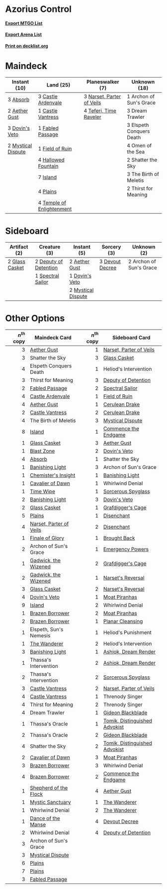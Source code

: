 # Azorius Control

#### [Export MTGO List](../collection/Azorius%20Control/Azorius%20Control.txt)
#### [Export Arena List](../collection/Azorius%20Control/Azorius%20Control_arena.txt)
#### [Print on decklist.org](http://decklist.org/?deckmain=3%09Absorb%0A2%09Aether%20Gust%0A1%09Archon%20of%20Sun's%20Grace%0A3%09Castle%20Ardenvale%0A1%09Castle%20Vantress%0A3%09Dovin's%20Veto%0A3%09Dream%20Trawler%0A3%09Elspeth%20Conquers%20Death%0A1%09Fabled%20Passage%0A1%09Field%20of%20Ruin%0A4%09Hallowed%20Fountain%0A7%09Island%0A2%09Mystical%20Dispute%0A3%09Narset,%20Parter%20of%20Veils%0A4%09Omen%20of%20the%20Sea%0A4%09Plains%0A2%09Shatter%20the%20Sky%0A4%09Teferi,%20Time%20Raveler%0A4%09Temple%20of%20Enlightenment%0A3%09The%20Birth%20of%20Meletis%0A2%09Thirst%20for%20Meaning&deckside=2%09Aether%20Gust%0A2%09Archon%20of%20Sun's%20Grace%0A2%09Deputy%20of%20Detention%0A3%09Devout%20Decree%0A1%09Dovin's%20Veto%0A2%09Glass%20Casket%0A2%09Mystical%20Dispute%0A1%09Spectral%20Sailor)
# Maindeck

|                                        Instant (10)                                         |                                             Land (25)                                              |                                          Planeswalker (7)                                          |      Unknown (18)      |
|---------------------------------------------------------------------------------------------|----------------------------------------------------------------------------------------------------|----------------------------------------------------------------------------------------------------|------------------------|
|3 [Absorb](http://gatherer.wizards.com/Pages/Card/Details.aspx?multiverseid=23155)           |3 [Castle Ardenvale](http://gatherer.wizards.com/Pages/Card/Details.aspx?multiverseid=473200)       |3 [Narset, Parter of Veils](http://gatherer.wizards.com/Pages/Card/Details.aspx?multiverseid=460988)|1 Archon of Sun's Grace |
|2 [Aether Gust](http://gatherer.wizards.com/Pages/Card/Details.aspx?multiverseid=466796)     |1 [Castle Vantress](http://gatherer.wizards.com/Pages/Card/Details.aspx?multiverseid=473204)        |4 [Teferi, Time Raveler](http://gatherer.wizards.com/Pages/Card/Details.aspx?multiverseid=461148)   |3 Dream Trawler         |
|3 [Dovin's Veto](http://gatherer.wizards.com/Pages/Card/Details.aspx?multiverseid=461120)    |1 [Fabled Passage](http://gatherer.wizards.com/Pages/Card/Details.aspx?multiverseid=473206)         |                                                                                                    |3 Elspeth Conquers Death|
|2 [Mystical Dispute](http://gatherer.wizards.com/Pages/Card/Details.aspx?multiverseid=473020)|1 [Field of Ruin](http://gatherer.wizards.com/Pages/Card/Details.aspx?multiverseid=435415)          |                                                                                                    |4 Omen of the Sea       |
|                                                                                             |4 [Hallowed Fountain](http://gatherer.wizards.com/Pages/Card/Details.aspx?multiverseid=97071)       |                                                                                                    |2 Shatter the Sky       |
|                                                                                             |7 [Island](http://gatherer.wizards.com/Pages/Card/Details.aspx?multiverseid=439857)                 |                                                                                                    |3 The Birth of Meletis  |
|                                                                                             |4 [Plains](http://gatherer.wizards.com/Pages/Card/Details.aspx?multiverseid=439856)                 |                                                                                                    |2 Thirst for Meaning    |
|                                                                                             |4 [Temple of Enlightenment](http://gatherer.wizards.com/Pages/Card/Details.aspx?multiverseid=378535)|                                                                                                    |                        |


# Sideboard

|                                      Artifact (2)                                       |                                          Creature (3)                                          |                                         Instant (5)                                         |                                       Sorcery (3)                                        |      Unknown (2)      |
|-----------------------------------------------------------------------------------------|------------------------------------------------------------------------------------------------|---------------------------------------------------------------------------------------------|------------------------------------------------------------------------------------------|-----------------------|
|2 [Glass Casket](http://gatherer.wizards.com/Pages/Card/Details.aspx?multiverseid=472977)|2 [Deputy of Detention](http://gatherer.wizards.com/Pages/Card/Details.aspx?multiverseid=457309)|2 [Aether Gust](http://gatherer.wizards.com/Pages/Card/Details.aspx?multiverseid=466796)     |3 [Devout Decree](http://gatherer.wizards.com/Pages/Card/Details.aspx?multiverseid=466767)|2 Archon of Sun's Grace|
|                                                                                         |1 [Spectral Sailor](http://gatherer.wizards.com/Pages/Card/Details.aspx?multiverseid=466830)    |1 [Dovin's Veto](http://gatherer.wizards.com/Pages/Card/Details.aspx?multiverseid=461120)    |                                                                                          |                       |
|                                                                                         |                                                                                                |2 [Mystical Dispute](http://gatherer.wizards.com/Pages/Card/Details.aspx?multiverseid=473020)|                                                                                          |                       |


# Other Options

|*n*<sup>th</sup> copy|                                          Maindeck Card                                           |*n*<sup>th</sup> copy|                                             Sideboard Card                                             |
|--------------------:|--------------------------------------------------------------------------------------------------|--------------------:|--------------------------------------------------------------------------------------------------------|
|                    3|[Aether Gust](http://gatherer.wizards.com/Pages/Card/Details.aspx?multiverseid=466796)            |                    1|[Narset, Parter of Veils](http://gatherer.wizards.com/Pages/Card/Details.aspx?multiverseid=460988)      |
|                    3|Shatter the Sky                                                                                   |                    3|[Glass Casket](http://gatherer.wizards.com/Pages/Card/Details.aspx?multiverseid=472977)                 |
|                    4|Elspeth Conquers Death                                                                            |                    1|Heliod's Intervention                                                                                   |
|                    3|Thirst for Meaning                                                                                |                    3|[Deputy of Detention](http://gatherer.wizards.com/Pages/Card/Details.aspx?multiverseid=457309)          |
|                    2|[Fabled Passage](http://gatherer.wizards.com/Pages/Card/Details.aspx?multiverseid=473206)         |                    2|[Spectral Sailor](http://gatherer.wizards.com/Pages/Card/Details.aspx?multiverseid=466830)              |
|                    4|[Castle Ardenvale](http://gatherer.wizards.com/Pages/Card/Details.aspx?multiverseid=473200)       |                    1|[Field of Ruin](http://gatherer.wizards.com/Pages/Card/Details.aspx?multiverseid=435415)                |
|                    4|[Aether Gust](http://gatherer.wizards.com/Pages/Card/Details.aspx?multiverseid=466796)            |                    1|[Cerulean Drake](http://gatherer.wizards.com/Pages/Card/Details.aspx?multiverseid=466807)               |
|                    2|[Castle Vantress](http://gatherer.wizards.com/Pages/Card/Details.aspx?multiverseid=473204)        |                    2|[Cerulean Drake](http://gatherer.wizards.com/Pages/Card/Details.aspx?multiverseid=466807)               |
|                    4|The Birth of Meletis                                                                              |                    3|[Mystical Dispute](http://gatherer.wizards.com/Pages/Card/Details.aspx?multiverseid=473020)             |
|                    8|[Island](http://gatherer.wizards.com/Pages/Card/Details.aspx?multiverseid=439857)                 |                    1|[Commence the Endgame](http://gatherer.wizards.com/Pages/Card/Details.aspx?multiverseid=460972)         |
|                    1|[Glass Casket](http://gatherer.wizards.com/Pages/Card/Details.aspx?multiverseid=472977)           |                    3|[Aether Gust](http://gatherer.wizards.com/Pages/Card/Details.aspx?multiverseid=466796)                  |
|                    1|[Blast Zone](http://gatherer.wizards.com/Pages/Card/Details.aspx?multiverseid=461171)             |                    2|[Dovin's Veto](http://gatherer.wizards.com/Pages/Card/Details.aspx?multiverseid=461120)                 |
|                    4|[Absorb](http://gatherer.wizards.com/Pages/Card/Details.aspx?multiverseid=23155)                  |                    1|Shatter the Sky                                                                                         |
|                    1|[Banishing Light](http://gatherer.wizards.com/Pages/Card/Details.aspx?multiverseid=405135)        |                    3|Archon of Sun's Grace                                                                                   |
|                    1|[Chemister's Insight](http://gatherer.wizards.com/Pages/Card/Details.aspx?multiverseid=452782)    |                    1|[Banishing Light](http://gatherer.wizards.com/Pages/Card/Details.aspx?multiverseid=405135)              |
|                    1|[Cavalier of Dawn](http://gatherer.wizards.com/Pages/Card/Details.aspx?multiverseid=466764)       |                    1|Whirlwind Denial                                                                                        |
|                    1|[Time Wipe](http://gatherer.wizards.com/Pages/Card/Details.aspx?multiverseid=461150)              |                    1|[Sorcerous Spyglass](http://gatherer.wizards.com/Pages/Card/Details.aspx?multiverseid=435407)           |
|                    2|[Banishing Light](http://gatherer.wizards.com/Pages/Card/Details.aspx?multiverseid=405135)        |                    3|[Dovin's Veto](http://gatherer.wizards.com/Pages/Card/Details.aspx?multiverseid=461120)                 |
|                    2|[Glass Casket](http://gatherer.wizards.com/Pages/Card/Details.aspx?multiverseid=472977)           |                    1|[Grafdigger's Cage](http://gatherer.wizards.com/Pages/Card/Details.aspx?multiverseid=278452)            |
|                    5|[Plains](http://gatherer.wizards.com/Pages/Card/Details.aspx?multiverseid=439856)                 |                    1|[Disenchant](http://gatherer.wizards.com/Pages/Card/Details.aspx?multiverseid=847)                      |
|                    4|[Narset, Parter of Veils](http://gatherer.wizards.com/Pages/Card/Details.aspx?multiverseid=460988)|                    2|[Disenchant](http://gatherer.wizards.com/Pages/Card/Details.aspx?multiverseid=847)                      |
|                    1|[Finale of Glory](http://gatherer.wizards.com/Pages/Card/Details.aspx?multiverseid=460939)        |                    1|[Brought Back](http://gatherer.wizards.com/Pages/Card/Details.aspx?multiverseid=466763)                 |
|                    2|Archon of Sun's Grace                                                                             |                    1|[Emergency Powers](http://gatherer.wizards.com/Pages/Card/Details.aspx?multiverseid=457313)             |
|                    1|[Gadwick, the Wizened](http://gatherer.wizards.com/Pages/Card/Details.aspx?multiverseid=473010)   |                    2|[Grafdigger's Cage](http://gatherer.wizards.com/Pages/Card/Details.aspx?multiverseid=278452)            |
|                    2|[Gadwick, the Wizened](http://gatherer.wizards.com/Pages/Card/Details.aspx?multiverseid=473010)   |                    1|[Narset's Reversal](http://gatherer.wizards.com/Pages/Card/Details.aspx?multiverseid=460989)            |
|                    3|[Glass Casket](http://gatherer.wizards.com/Pages/Card/Details.aspx?multiverseid=472977)           |                    2|[Narset's Reversal](http://gatherer.wizards.com/Pages/Card/Details.aspx?multiverseid=460989)            |
|                    4|[Dovin's Veto](http://gatherer.wizards.com/Pages/Card/Details.aspx?multiverseid=461120)           |                    1|[Moat Piranhas](http://gatherer.wizards.com/Pages/Card/Details.aspx?multiverseid=466821)                |
|                    9|[Island](http://gatherer.wizards.com/Pages/Card/Details.aspx?multiverseid=439857)                 |                    2|Whirlwind Denial                                                                                        |
|                    1|[Brazen Borrower](http://gatherer.wizards.com/Pages/Card/Details.aspx?multiverseid=473001)        |                    2|[Moat Piranhas](http://gatherer.wizards.com/Pages/Card/Details.aspx?multiverseid=466821)                |
|                    2|[Brazen Borrower](http://gatherer.wizards.com/Pages/Card/Details.aspx?multiverseid=473001)        |                    1|[Planar Cleansing](http://gatherer.wizards.com/Pages/Card/Details.aspx?multiverseid=191599)             |
|                    1|Elspeth, Sun's Nemesis                                                                            |                    1|Heliod's Punishment                                                                                     |
|                    1|[The Wanderer](http://gatherer.wizards.com/Pages/Card/Details.aspx?multiverseid=460964)           |                    2|Heliod's Intervention                                                                                   |
|                    3|[Banishing Light](http://gatherer.wizards.com/Pages/Card/Details.aspx?multiverseid=405135)        |                    1|[Ashiok, Dream Render](http://gatherer.wizards.com/Pages/Card/Details.aspx?multiverseid=461155)         |
|                    1|Thassa's Intervention                                                                             |                    2|[Ashiok, Dream Render](http://gatherer.wizards.com/Pages/Card/Details.aspx?multiverseid=461155)         |
|                    2|Thassa's Intervention                                                                             |                    2|[Sorcerous Spyglass](http://gatherer.wizards.com/Pages/Card/Details.aspx?multiverseid=435407)           |
|                    3|[Castle Vantress](http://gatherer.wizards.com/Pages/Card/Details.aspx?multiverseid=473204)        |                    2|[Narset, Parter of Veils](http://gatherer.wizards.com/Pages/Card/Details.aspx?multiverseid=460988)      |
|                    4|[Castle Vantress](http://gatherer.wizards.com/Pages/Card/Details.aspx?multiverseid=473204)        |                    1|Threnody Singer                                                                                         |
|                    4|Thirst for Meaning                                                                                |                    2|Threnody Singer                                                                                         |
|                    4|Dream Trawler                                                                                     |                    1|[Gideon Blackblade](http://gatherer.wizards.com/Pages/Card/Details.aspx?multiverseid=463943)            |
|                    1|Thassa's Oracle                                                                                   |                    1|[Tomik, Distinguished Advokist](http://gatherer.wizards.com/Pages/Card/Details.aspx?multiverseid=460961)|
|                    2|Thassa's Oracle                                                                                   |                    2|[Gideon Blackblade](http://gatherer.wizards.com/Pages/Card/Details.aspx?multiverseid=463943)            |
|                    4|Shatter the Sky                                                                                   |                    2|[Tomik, Distinguished Advokist](http://gatherer.wizards.com/Pages/Card/Details.aspx?multiverseid=460961)|
|                    2|[Cavalier of Dawn](http://gatherer.wizards.com/Pages/Card/Details.aspx?multiverseid=466764)       |                    3|[Moat Piranhas](http://gatherer.wizards.com/Pages/Card/Details.aspx?multiverseid=466821)                |
|                    3|[Brazen Borrower](http://gatherer.wizards.com/Pages/Card/Details.aspx?multiverseid=473001)        |                    3|Whirlwind Denial                                                                                        |
|                    4|[Brazen Borrower](http://gatherer.wizards.com/Pages/Card/Details.aspx?multiverseid=473001)        |                    2|[Commence the Endgame](http://gatherer.wizards.com/Pages/Card/Details.aspx?multiverseid=460972)         |
|                    1|[Shepherd of the Flock](http://gatherer.wizards.com/Pages/Card/Details.aspx?multiverseid=472990)  |                    4|[Aether Gust](http://gatherer.wizards.com/Pages/Card/Details.aspx?multiverseid=466796)                  |
|                    1|[Mystic Sanctuary](http://gatherer.wizards.com/Pages/Card/Details.aspx?multiverseid=473209)       |                    1|[The Wanderer](http://gatherer.wizards.com/Pages/Card/Details.aspx?multiverseid=460964)                 |
|                    1|Whirlwind Denial                                                                                  |                    2|[The Wanderer](http://gatherer.wizards.com/Pages/Card/Details.aspx?multiverseid=460964)                 |
|                    1|[Dance of the Manse](http://gatherer.wizards.com/Pages/Card/Details.aspx?multiverseid=473148)     |                    4|[Devout Decree](http://gatherer.wizards.com/Pages/Card/Details.aspx?multiverseid=466767)                |
|                    2|Whirlwind Denial                                                                                  |                    4|[Deputy of Detention](http://gatherer.wizards.com/Pages/Card/Details.aspx?multiverseid=457309)          |
|                    3|Archon of Sun's Grace                                                                             |                     |                                                                                                        |
|                    3|[Mystical Dispute](http://gatherer.wizards.com/Pages/Card/Details.aspx?multiverseid=473020)       |                     |                                                                                                        |
|                    6|[Plains](http://gatherer.wizards.com/Pages/Card/Details.aspx?multiverseid=439856)                 |                     |                                                                                                        |
|                    7|[Plains](http://gatherer.wizards.com/Pages/Card/Details.aspx?multiverseid=439856)                 |                     |                                                                                                        |
|                    3|[Fabled Passage](http://gatherer.wizards.com/Pages/Card/Details.aspx?multiverseid=473206)         |                     |                                                                                                        |

